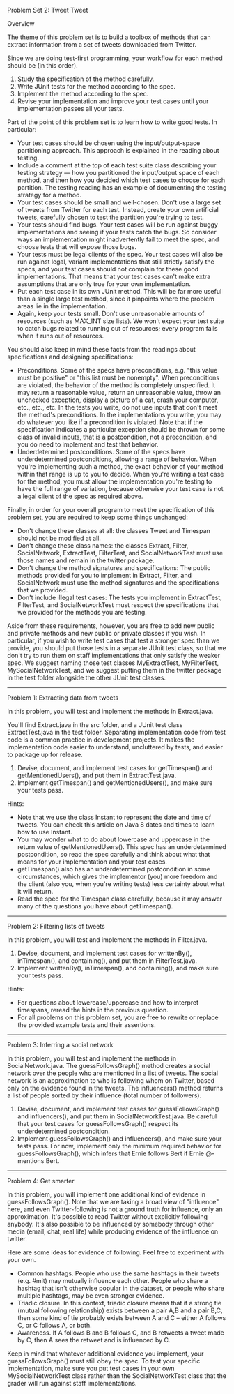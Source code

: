 Problem Set 2: Tweet Tweet

Overview

The theme of this problem set is to build a toolbox of methods that can extract information from a set of tweets downloaded from Twitter.

Since we are doing test-first programming, your workflow for each method should be (in this order).

1. Study the specification of the method carefully.
2. Write JUnit tests for the method according to the spec.
3. Implement the method according to the spec.
4. Revise your implementation and improve your test cases until your implementation passes all your tests.

Part of the point of this problem set is to learn how to write good tests. In particular:

- Your test cases should be chosen using the input/output-space partitioning approach. This approach is explained in the reading about testing.
- Include a comment at the top of each test suite class describing your testing strategy — how you partitioned the input/output space of each method, and then how you decided which test cases to choose for each partition. The testing reading has an example of documenting the testing strategy for a method.
- Your test cases should be small and well-chosen. Don't use a large set of tweets from Twitter for each test. Instead, create your own artificial tweets, carefully chosen to test the partition you're trying to test.
- Your tests should find bugs. Your test cases will be run against buggy implementations and seeing if your tests catch the bugs. So consider ways an implementation might inadvertently fail to meet the spec, and choose tests that will expose those bugs.
- Your tests must be legal clients of the spec. Your test cases will also be run against legal, variant implementations that still strictly satisfy the specs, and your test cases should not complain for these good implementations. That means that your test cases can't make extra assumptions that are only true for your own implementation.
- Put each test case in its own JUnit method. This will be far more useful than a single large test method, since it pinpoints where the problem areas lie in the implementation.
- Again, keep your tests small. Don't use unreasonable amounts of resources (such as MAX_INT size lists). We won't expect your test suite to catch bugs related to running out of resources; every program fails when it runs out of resources.

You should also keep in mind these facts from the readings about specifications and designing specifications:

- Preconditions. Some of the specs have preconditions, e.g. "this value must be positive" or "this list must be nonempty". When preconditions are violated, the behavior of the method is completely unspecified. It may return a reasonable value, return an unreasonable value, throw an unchecked exception, display a picture of a cat, crash your computer, etc., etc., etc. In the tests you write, do not use inputs that don't meet the method's preconditions. In the implementations you write, you may do whatever you like if a precondition is violated. Note that if the specification indicates a particular exception should be thrown for some class of invalid inputs, that is a postcondition, not a precondition, and you do need to implement and test that behavior.
- Underdetermined postconditions. Some of the specs have underdetermined postconditions, allowing a range of behavior. When you're implementing such a method, the exact behavior of your method within that range is up to you to decide. When you're writing a test case for the method, you must allow the implementation you're testing to have the full range of variation, because otherwise your test case is not a legal client of the spec as required above.

Finally, in order for your overall program to meet the specification of this problem set, you are required to keep some things unchanged:

- Don't change these classes at all: the classes Tweet and Timespan should not be modified at all.
- Don't change these class names: the classes Extract, Filter, SocialNetwork, ExtractTest, FilterTest, and SocialNetworkTest must use those names and remain in the twitter package.
- Don't change the method signatures and specifications: The public methods provided for you to implement in Extract, Filter, and SocialNetwork must use the method signatures and the specifications that we provided.
- Don't include illegal test cases: The tests you implement in ExtractTest, FilterTest, and SocialNetworkTest must respect the specifications that we provided for the methods you are testing.

Aside from these requirements, however, you are free to add new public and private methods and new public or private classes if you wish. In particular, if you wish to write test cases that test a stronger spec than we provide, you should put those tests in a separate JUnit test class, so that we don't try to run them on staff implementations that only satisfy the weaker spec. We suggest naming those test classes MyExtractTest, MyFilterTest, MySocialNetworkTest, and we suggest putting them in the twitter package in the test folder alongside the other JUnit test classes.

---

Problem 1: Extracting data from tweets

In this problem, you will test and implement the methods in Extract.java.

You'll find Extract.java in the src folder, and a JUnit test class ExtractTest.java in the test folder. Separating implementation code from test code is a common practice in development projects. It makes the implementation code easier to understand, uncluttered by tests, and easier to package up for release.

1. Devise, document, and implement test cases for getTimespan() and getMentionedUsers(), and put them in ExtractTest.java.
2. Implement getTimespan() and getMentionedUsers(), and make sure your tests pass.

Hints:

- Note that we use the class Instant to represent the date and time of tweets. You can check this article on Java 8 dates and times to learn how to use Instant.
- You may wonder what to do about lowercase and uppercase in the return value of getMentionedUsers(). This spec has an underdetermined postcondition, so read the spec carefully and think about what that means for your implementation and your test cases.
- getTimespan() also has an underdetermined postcondition in some circumstances, which gives the implementor (you) more freedom and the client (also you, when you're writing tests) less certainty about what it will return.
- Read the spec for the Timespan class carefully, because it may answer many of the questions you have about getTimespan().

---

Problem 2: Filtering lists of tweets

In this problem, you will test and implement the methods in Filter.java.

1. Devise, document, and implement test cases for writtenBy(), inTimespan(), and containing(), and put them in FilterTest.java.
2. Implement writtenBy(), inTimespan(), and containing(), and make sure your tests pass.

Hints:

- For questions about lowercase/uppercase and how to interpret timespans, reread the hints in the previous question.
- For all problems on this problem set, you are free to rewrite or replace the provided example tests and their assertions.

---

Problem 3: Inferring a social network

In this problem, you will test and implement the methods in SocialNetwork.java. The guessFollowsGraph() method creates a social network over the people who are mentioned in a list of tweets. The social network is an approximation to who is following whom on Twitter, based only on the evidence found in the tweets. The influencers() method returns a list of people sorted by their influence (total number of followers).

1. Devise, document, and implement test cases for guessFollowsGraph() and influencers(), and put them in SocialNetworkTest.java. Be careful that your test cases for guessFollowsGraph() respect its underdetermined postcondition.
2. Implement guessFollowsGraph() and influencers(), and make sure your tests pass. For now, implement only the minimum required behavior for guessFollowsGraph(), which infers that Ernie follows Bert if Ernie @-mentions Bert.

---

Problem 4: Get smarter

In this problem, you will implement one additional kind of evidence in guessFollowsGraph(). Note that we are taking a broad view of "influence" here, and even Twitter-following is not a ground truth for influence, only an approximation. It's possible to read Twitter without explicitly following anybody. It's also possible to be influenced by somebody through other media (email, chat, real life) while producing evidence of the influence on twitter.

Here are some ideas for evidence of following. Feel free to experiment with your own.

- Common hashtags. People who use the same hashtags in their tweets (e.g. #mit) may mutually influence each other. People who share a hashtag that isn't otherwise popular in the dataset, or people who share multiple hashtags, may be even stronger evidence.
- Triadic closure. In this context, triadic closure means that if a strong tie (mutual following relationship) exists between a pair A,B and a pair B,C, then some kind of tie probably exists between A and C – either A follows C, or C follows A, or both.
- Awareness. If A follows B and B follows C, and B retweets a tweet made by C, then A sees the retweet and is influenced by C.

Keep in mind that whatever additional evidence you implement, your guessFollowsGraph() must still obey the spec. To test your specific implementation, make sure you put test cases in your own MySocialNetworkTest class rather than the SocialNetworkTest class that the grader will run against staff implementations.



